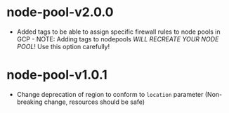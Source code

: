 # node-pool-v2.0.0
- Added tags to be able to assign specific firewall rules to node pools in GCP - NOTE: Adding tags to nodepools _WILL RECREATE YOUR NODE POOL_! Use this option carefully!

# node-pool-v1.0.1
- Change deprecation of region to conform to `location` parameter (Non-breaking change, resources should be safe)

